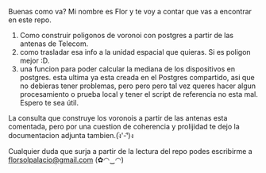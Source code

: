 Buenas como va? Mi nombre es Flor y te voy a contar que vas a encontrar en este repo.
1) Como construir poligonos de voronoi con postgres a partir de las antenas de Telecom.
2) como trasladar esa info a la unidad espacial que quieras. Si es poligon mejor :D.
3) una funcion para poder calcular la mediana de los dispositivos en postgres.
esta ultima ya esta creada en el Postgres compartido, asi que no debieras tener problemas,
pero pero pero tal vez queres hacer algun procesamiento o prueba local y tener el script 
de referencia no esta mal. Espero te sea útil.

La consulta que construye los voronois a partir de las antenas esta comentada, pero por una 
cuestion de coherencia y prolijidad te dejo la documentacion adjunta tambien.(ง︡'-'︠)ง


Cualquier duda que surja a partir de la lectura del repo podes escribirme a florsolpalacio@gmail.com
(✿◠‿◠) 
